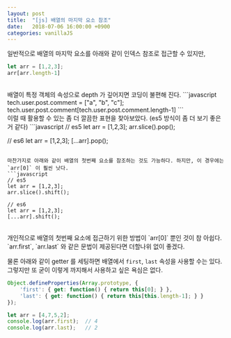 ```yaml
---
layout: post
title:  "[js] 배열의 마지막 요소 참조"
date:   2018-07-06 16:00:00 +0900
categories: vanillaJS
---
```

일반적으로 배열의 마지막 요소를 아래와 같이 인덱스 참조로 접근할 수 있지만, 
```javascript
let arr = [1,2,3];
arr[arr.length-1]
```

<br>
배열이 특정 객체의 속성으로 depth 가 깊어지면 코딩이 불편해 진다. 
```javascript
tech.user.post.comment = ["a", "b", "c"];
tech.user.post.comment[tech.user.post.comment.length-1]
```

<br>
이럴 때 활용할 수 있는 좀 더 깔끔한 표현을 찾아보았다. (es5 방식이 좀 더 보기 좋은거 같다)
```javascript
// es5
let arr = [1,2,3];
arr.slice().pop();

// es6
let arr = [1,2,3];
[...arr].pop();
```

마찬가지로 아래와 같이 배열의 첫번째 요소를 참조하는 것도 가능하다. 하지만, 이 경우에는 `arr[0]` 이 훨씬 낫다.
```javascript
// es5
let arr = [1,2,3];
arr.slice().shift();

// es6
let arr = [1,2,3];
[...arr].shift();
```

<br>
개인적으로 배열의 첫번째 요소에 접근하기 위한 방법이 `arr[0]` 뿐인 것이 참 아쉽다. `arr.first`, `arr.last` 와 같은 문법이 제공된다면 더할나위 없이 좋겠다.

물론 아래와 같이 getter 를 세팅하면 배열에서 `first`, `last` 속성을 사용할 수는 있다. 그렇지만 또 굳이 이렇게 까지해서 사용하고 싶은 욕심은 없다.
```javascript
Object.defineProperties(Array.prototype, {
    'first': { get: function() { return this[0]; } },
    'last': { get: function() { return this[this.length-1]; } }
});

let arr = [4,7,5,2];
console.log(arr.first);  // 4
console.log(arr.last);   // 2
```

